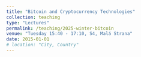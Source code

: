 ```yaml
---
title: "Bitcoin and Cryptocurrency Technologies"
collection: teaching
type: "Lectures"
permalink: /teaching/2025-winter-bitcoin
venue: "Tuesday 15:40 - 17:10, S4, Malá Strana"
date: 2015-01-01
# location: "City, Country"
---
```


